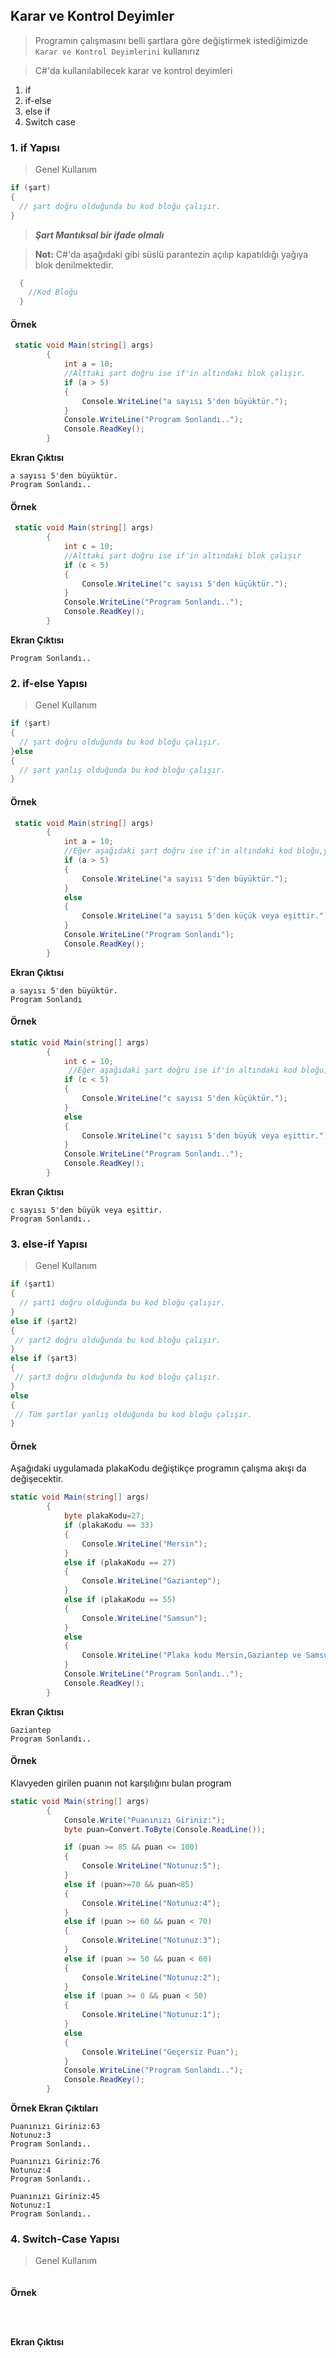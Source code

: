 ## Karar ve Kontrol Deyimler ##
> Programın çalışmasını belli şartlara göre değiştirmek istediğimizde `Karar ve Kontrol Deyimlerini` kullanırız



> C#'da kullanılabilecek karar ve kontrol deyimleri
1. if
2. if-else
3. else if
4. Switch case



### 1. if Yapısı ###
> Genel Kullanım
```csharp
if (şart)
{
  // şart doğru olduğunda bu kod bloğu çalışır.
}
```
> __*Şart Mantıksal bir ifade olmalı*__

> **Not:** C#'da aşağıdaki gibi süslü parantezin açılıp kapatıldığı yağıya blok denilmektedir. 
```csharp
  {
    //Kod Bloğu
  }
```
#### Örnek ####

```csharp
 static void Main(string[] args)
        {
            int a = 10;
            //Alttaki şart doğru ise if'in altındaki blok çalışır.
            if (a > 5)
            {
                Console.WriteLine("a sayısı 5'den büyüktür.");
            }
            Console.WriteLine("Program Sonlandı..");
            Console.ReadKey();
        }
```

**Ekran Çıktısı**
```
a sayısı 5'den büyüktür.
Program Sonlandı..
```
#### Örnek ####

```csharp
 static void Main(string[] args)
        {
            int c = 10;
            //Alttaki şart doğru ise if'in altındaki blok çalışır
            if (c < 5)
            {
                Console.WriteLine("c sayısı 5'den küçüktür.");
            }
            Console.WriteLine("Program Sonlandı..");
            Console.ReadKey();
        }
```

**Ekran Çıktısı**
```
Program Sonlandı..
```

### 2. if-else Yapısı ###
> Genel Kullanım
```csharp
if (şart)
{
  // şart doğru olduğunda bu kod bloğu çalışır.
}else
{
  // şart yanlış olduğunda bu kod bloğu çalışır.
}
```

#### Örnek ####

```csharp
 static void Main(string[] args)
        {
            int a = 10;
            //Eğer aşağıdaki şart doğru ise if'in altındaki kod bloğu,yanlış ise else'nin altındaki kod bloğu çalışır.
            if (a > 5)
            {
                Console.WriteLine("a sayısı 5'den büyüktür.");
            }
            else
            {
                Console.WriteLine("a sayısı 5'den küçük veya eşittir.");
            }
            Console.WriteLine("Program Sonlandı");
            Console.ReadKey();
        }
```

**Ekran Çıktısı**
```
a sayısı 5'den büyüktür.
Program Sonlandı
```
#### Örnek ####

```csharp
static void Main(string[] args)
        {
            int c = 10;
             //Eğer aşağıdaki şart doğru ise if'in altındaki kod bloğu,yanlış ise else'nin altındaki kod bloğu çalışır.
            if (c < 5)
            {
                Console.WriteLine("c sayısı 5'den küçüktür.");
            }
            else
            {
                Console.WriteLine("c sayısı 5'den büyük veya eşittir.");
            }
            Console.WriteLine("Program Sonlandı..");
            Console.ReadKey();
        }
```

**Ekran Çıktısı**
```
c sayısı 5'den büyük veya eşittir.
Program Sonlandı..

```
### 3. else-if Yapısı ###
> Genel Kullanım
```csharp
if (şart1)
{
  // şart1 doğru olduğunda bu kod bloğu çalışır.
}
else if (şart2)
{
 // şart2 doğru olduğunda bu kod bloğu çalışır.
}
else if (şart3)
{
 // şart3 doğru olduğunda bu kod bloğu çalışır.
}
else
{
 // Tüm şartlar yanlış olduğunda bu kod bloğu çalışır.
}
```
#### Örnek ####
Aşağıdaki uygulamada plakaKodu değiştikçe programın çalışma akışı da değişecektir.
```csharp
static void Main(string[] args)
        {
            byte plakaKodu=27;
            if (plakaKodu == 33)
            {
                Console.WriteLine("Mersin");
            }
            else if (plakaKodu == 27)
            {
                Console.WriteLine("Gaziantep");
            }
            else if (plakaKodu == 55)
            {
                Console.WriteLine("Samsun");
            }
            else
            {
                Console.WriteLine("Plaka kodu Mersin,Gaziantep ve Samsun'a ait değil ");
            }
            Console.WriteLine("Program Sonlandı..");
            Console.ReadKey();
        }
```

**Ekran Çıktısı**
```
Gaziantep
Program Sonlandı..

```
#### Örnek ####
Klavyeden girilen puanın not karşılığını bulan program
```csharp
static void Main(string[] args)
        {
            Console.Write("Puanınızı Giriniz:");
            byte puan=Convert.ToByte(Console.ReadLine());

            if (puan >= 85 && puan <= 100)
            {
                Console.WriteLine("Notunuz:5");
            }
            else if (puan>=70 && puan<85)
            {
                Console.WriteLine("Notunuz:4");
            }
            else if (puan >= 60 && puan < 70)
            {
                Console.WriteLine("Notunuz:3");
            }
            else if (puan >= 50 && puan < 60)
            {
                Console.WriteLine("Notunuz:2");
            }
            else if (puan >= 0 && puan < 50)
            {
                Console.WriteLine("Notunuz:1");
            }
            else
            {
                Console.WriteLine("Geçersiz Puan");
            }
            Console.WriteLine("Program Sonlandı..");
            Console.ReadKey();
        }
```

**Örnek Ekran Çıktıları**

```
Puanınızı Giriniz:63
Notunuz:3
Program Sonlandı..
```

```
Puanınızı Giriniz:76
Notunuz:4
Program Sonlandı..
```

```
Puanınızı Giriniz:45
Notunuz:1
Program Sonlandı..
```

### 4. Switch-Case Yapısı ###
> Genel Kullanım
```csharp

```

#### Örnek ####

```csharp
 
 
```

**Ekran Çıktısı**
```


```
